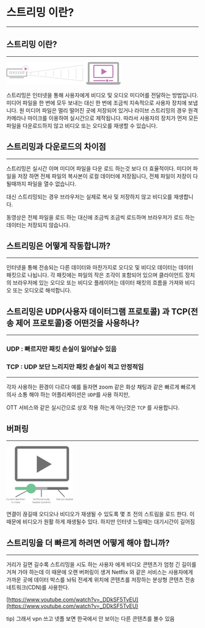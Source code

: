 # 스트리밍 이란?

---

## 스트리밍 이란?

---
![](../../images/hls.png)

스트리밍은 인터넷을 통해 사용자에게 비디오 및 오디오 미디어를 전달하는 방법입니다. 미디어 파일을 한 번에 모두 보내는 대신 한 번에 조금씩 지속적으로 사용자 장치에 보냅니다. 원 미디어 파일은 멀리 떨어진 곳에 저장되어 있거나 라이브 스트리밍의 경우 원격 카메라나 마이크를 이용하여 실시간으로 제작됩니다. 따라서 사용자의 장치가 먼저 모든 파일을 다운로드하지 않고 비디오 또는 오디오를 재생할 수 있습니다.

## ****스트리밍과 다운로드의 차이점****

---

스트리밍은 실시간 이며 미디어 파일을 다운 로드 하는것 보다 더 효율적이다. 미디어 파일을 저장 하면 전체 파일의 복사본이 로컬 데이터에 저장됩니다, 전체 파일이 저장이 다 될때까지 파일을 열수 없습니다.

대신 스트리밍되는 경우 브라우저는 실제로 복사 및 저장하지 않고 비디오를 재생합니다.

동영상은 전체 파일을 로드 하는 대신에 조금씩 조금씩 로드하며 브라우저가 로드 하는 데이터는 저장되지 않습니다.

## **스트리밍은 어떻게 작동합니까?**

---

인터넷을 통해 전송되는 다른 데이터와 마찬가지로 오디오 및 비디오 데이터는 데이터 패킷으로 나뉩니다. 각 패킷에는 파일의 작은 조각이 포함되어 있으며 클라이언트 장치의 브라우저에 있는 오디오 또는 비디오 플레이어는 데이터 패킷의 흐름을 가져와 비디오 또는 오디오로 해석합니다.

## ****스트리밍은 UDP(사용자 데이터그램 프로토콜) 과 TCP(전송 제어 프로토콜)중 어떤것을 사용하나?****

---

### **UDP : 빠르지만 패킷 손실이 일어날수 있음**

### TCP : UDP 보단 느리지만 패킷 손실이 적고 안정적임

---

각자 사용하는 환경이 다르다 예를 들자면 zoom 같은 화상 채팅과 같은 빠르게 빠르게 의사 소통 해야 하는 어플리케이션은 `UDP`를 사용 하지만,

OTT 서비스와 같은 실시간으로 상호 작용 하는게 아닌것은 `TCP` 를 사용합니다.

## 버퍼링

---

![](../../images/streaming.png)

연결이 끊길때 오디오나 비디오가 재생될 수 있도록 몇 초 전의 스트림을 로드 한다. 이 때문에 비디오가 원활 하게 재생될수 있다. 하지만 인터넷 느릴때는 대기시간이 길어짐

## **스트리밍을 더 빠르게 하려면 어떻게 해야 합니까?**

---

거리가 길면 길수록 스트리밍을 시도 하는 사용자 에게 비디오 콘텐츠가 엄청 긴 길이를 거쳐 가야 하는데 이 때문에 오랜 버퍼링이 생겨 Netflix 와 같은 서비스는 사용자에게 가까운 곳에 데이터 박스를 놔둬 전세계 위치에 콘텐츠를 저장하는 분상형 콘텐츠 전송 네트워크(CDN)를 사용한다.

[https://www.youtube.com/watch?v=_DDkSF5TvEU](https://www.youtube.com/watch?v=_DDkSF5TvEU)

tip) 그래서 vpn 쓰고 넷플 보면 한국에서 안 보이는 다른 콘텐츠를 볼수 있음